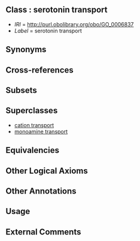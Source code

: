 
## Class : serotonin transport

 * *IRI* = http://purl.obolibrary.org/obo/GO_0006837
 * *Label* = serotonin transport

## Synonyms


## Cross-references


## Subsets


## Superclasses

 * [cation transport](../../GO/12/GO_0006812.md)
 * [monoamine transport](../../GO/44/GO_0015844.md)

## Equivalencies


## Other Logical Axioms


## Other Annotations


## Usage


## External Comments

